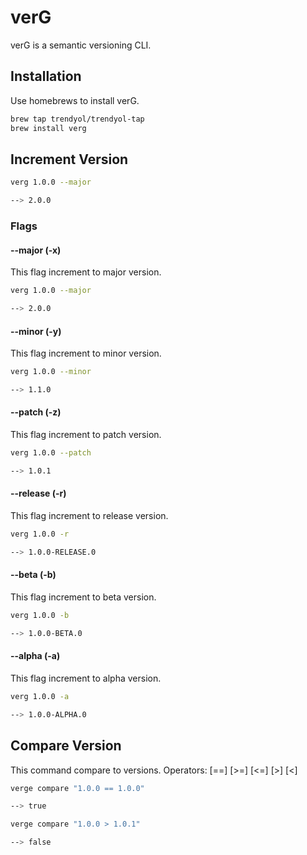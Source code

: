 # verG

verG is a semantic versioning CLI.

## Installation

Use homebrews to install verG.

```bash
brew tap trendyol/trendyol-tap
brew install verg
```

## Increment Version

```bash
verg 1.0.0 --major

--> 2.0.0
```

### Flags    

#### --major (-x)
This flag increment to major version.

```bash
verg 1.0.0 --major

--> 2.0.0
```

#### --minor (-y)
This flag increment to minor version.

```bash
verg 1.0.0 --minor

--> 1.1.0
```

#### --patch (-z)
This flag increment to patch version.

```bash
verg 1.0.0 --patch

--> 1.0.1
```

#### --release (-r)
This flag increment to release version.

```bash
verg 1.0.0 -r

--> 1.0.0-RELEASE.0
```

#### --beta (-b)
This flag increment to beta version.

```bash
verg 1.0.0 -b

--> 1.0.0-BETA.0
```

#### --alpha (-a)
This flag increment to alpha version.

```bash
verg 1.0.0 -a

--> 1.0.0-ALPHA.0
```


## Compare Version 
This command compare to versions. Operators: [==] [>=] [<=] [>] [<]

```bash
verge compare "1.0.0 == 1.0.0"

--> true
```
```bash
verge compare "1.0.0 > 1.0.1"

--> false
```

